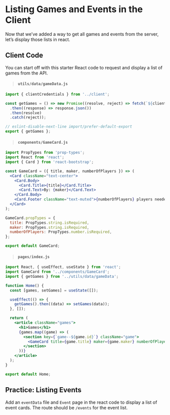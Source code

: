 # Listing Games and Events in the Client

Now that we’ve added a way to get all games and events from the server, let’s display those lists in react.

## Client Code

You can start off with this starter React code to request and display a list of games from the API.

> #### `utils/data/gameData.js`

```jsx
import { clientCredentials } from '../client';

const getGames = () => new Promise((resolve, reject) => fetch(`${clientCredentials.databaseURL}/games`)
  .then((response) => response.json())
  .then(resolve)
  .catch(reject));

// eslint-disable-next-line import/prefer-default-export
export { getGames };
```

> #### `components/GameCard.js`

```jsx
import PropTypes from 'prop-types';
import React from 'react';
import { Card } from 'react-bootstrap';

const GameCard = ({ title, maker, numberOfPlayers }) => (
  <Card className="text-center">
    <Card.Body>
      <Card.Title>{title}</Card.Title>
      <Card.Text>By: {maker}</Card.Text>
    </Card.Body>
    <Card.Footer className="text-muted">{numberOfPlayers} players needed</Card.Footer>
  </Card>
);

GameCard.propTypes = {
  title: PropTypes.string.isRequired,
  maker: PropTypes.string.isRequired,
  numberOfPlayers: PropTypes.number.isRequired,
};

export default GameCard;
```

> #### `pages/index.js`

```jsx
import React, { useEffect, useState } from 'react';
import GameCard from '../components/GameCard';
import { getGames } from '../utils/data/gameData';

function Home() {
  const [games, setGames] = useState([]);

  useEffect(() => {
    getGames().then((data) => setGames(data));
  }, []);

  return (
    <article className="games">
      <h1>Games</h1>
      {games.map((game) => (
        <section key={`game--${game.id}`} className="game">
          <GameCard title={game.title} maker={game.maker} numberOfPlayers={game.number_of_players} />
        </section>
      ))}
    </article>
  );
}

export default Home;
```

## Practice: Listing Events

Add an `eventData` file and `Event` page in the react code to display a list of event cards. The route should be `/events` for the event list.
